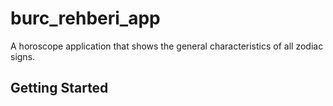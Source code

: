 # burc_rehberi_app

A horoscope application that shows the general characteristics of all zodiac signs.

## Getting Started
